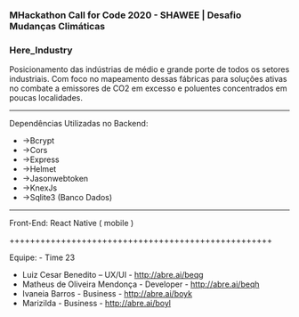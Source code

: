 ### MHackathon Call for Code 2020 - SHAWEE | Desafio Mudanças Climáticas

### Here_Industry

Posicionamento das indústrias de médio e grande porte de todos os setores industriais. Com foco no mapeamento dessas fábricas para soluções ativas no combate a emissores de CO2 em excesso e poluentes concentrados em poucas localidades.
_________________________________________________________________________________________________
Dependências Utilizadas no Backend:

* ->Bcrypt
* ->Cors
* ->Express
* ->Helmet
* ->Jasonwebtoken
* ->KnexJs
* ->Sqlite3 (Banco Dados)
________________________________________________________________________________________________
Front-End:
React Native ( mobile )


+++++++++++++++++++++++++++++++++++++++++++++++++++


Equipe: - Time 23
- Luiz Cesar Benedito – UX/UI - http://abre.ai/beqg
- Matheus de Oliveira Mendonça - Developer - http://abre.ai/beqh
- Ivaneia Barros - Business - http://abre.ai/boyk 
- Marizilda - Business - http://abre.ai/boyl

